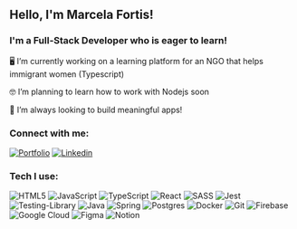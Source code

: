 ## Hello, I'm Marcela Fortis! 

### I'm a Full-Stack Developer who is eager to learn!

🖥       I’m currently working on a learning platform for an NGO that helps immigrant women (Typescript)
<br />

🤓        I’m planning to learn how to work with Nodejs soon
<br />

:herb:      I’m always looking to build meaningful apps!
<br />

### Connect with me: 

[![Portfolio](https://img.shields.io/badge/Portfolio-%23000000.svg?style=for-the-badge&logo=firefox&logoColor=#FF7139)](https://marcela-codes.web.app/)   [![Linkedin](https://camo.githubusercontent.com/667dec86e11556623f93d822260cc5df3f78b7a1/68747470733a2f2f696d672e736869656c64732e696f2f62616467652f2d4c696e6b6564496e2d626c75653f7374796c653d666c61742d737175617265266c6f676f3d4c696e6b6564696e266c6f676f436f6c6f723d7768697465266c696e6b3d68747470733a2f2f7777772e6c696e6b6564696e2e636f6d2f696e2f6c65746963696163616d706f73732f)](https://www.linkedin.com/in/marcela-fortis/)


### Tech I use: 

![HTML5](https://img.shields.io/badge/html5-%23E34F26.svg?style=for-the-badge&logo=html5&logoColor=white)  ![JavaScript](https://img.shields.io/badge/javascript-%23323330.svg?style=for-the-badge&logo=javascript&logoColor=%23F7DF1E) ![TypeScript](https://img.shields.io/badge/typescript-%23007ACC.svg?style=for-the-badge&logo=typescript&logoColor=white)
![React](https://img.shields.io/badge/react-%2320232a.svg?style=for-the-badge&logo=react&logoColor=%2361DAFB) ![SASS](https://img.shields.io/badge/SASS-hotpink.svg?style=for-the-badge&logo=SASS&logoColor=white) ![Jest](https://img.shields.io/badge/-jest-%23C21325?style=for-the-badge&logo=jest&logoColor=white)  ![Testing-Library](https://img.shields.io/badge/-TestingLibrary-%23E33332?style=for-the-badge&logo=testing-library&logoColor=white)  ![Java](https://img.shields.io/badge/java-%23ED8B00.svg?style=for-the-badge&logo=java&logoColor=white)  ![Spring](https://img.shields.io/badge/spring-%236DB33F.svg?style=for-the-badge&logo=spring&logoColor=white)  ![Postgres](https://img.shields.io/badge/postgres-%23316192.svg?style=for-the-badge&logo=postgresql&logoColor=white)  ![Docker](https://img.shields.io/badge/docker-%230db7ed.svg?style=for-the-badge&logo=docker&logoColor=white)  ![Git](https://img.shields.io/badge/git-%23F05033.svg?style=for-the-badge&logo=git&logoColor=white)  ![Firebase](https://img.shields.io/badge/firebase-%23039BE5.svg?style=for-the-badge&logo=firebase)  ![Google Cloud](https://img.shields.io/badge/GoogleCloud-%234285F4.svg?style=for-the-badge&logo=google-cloud&logoColor=white)   ![Figma](https://img.shields.io/badge/figma-%23F24E1E.svg?style=for-the-badge&logo=figma&logoColor=white) ![Notion](https://img.shields.io/badge/Notion-%23000000.svg?style=for-the-badge&logo=notion&logoColor=white)  
